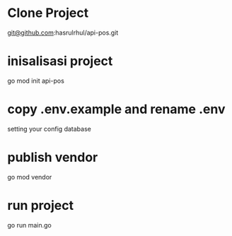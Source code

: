 # Clone Project
git@github.com:hasrulrhul/api-pos.git

# inisalisasi project
go mod init api-pos

# copy .env.example and rename .env
setting your config database

# publish vendor
go mod vendor

# run project
go run main.go
